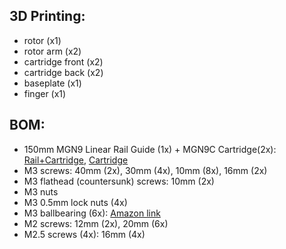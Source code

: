 ## 3D Printing:
- rotor (x1)
- rotor arm (x2)
- cartridge front (x2)
- cartridge back (x2)
- baseplate (x1)
- finger (x1)


## BOM:
- 150mm MGN9 Linear Rail Guide (1x) + MGN9C Cartridge(2x): [Rail+Cartridge](https://www.amazon.com/dp/B075CMRGY6?ref=ppx_yo2ov_dt_b_product_details&th=1), [Cartridge](https://www.amazon.com/dp/B085NSZD14?ref=ppx_yo2ov_dt_b_product_details&th=1)
- M3 screws: 40mm (2x), 30mm (4x), 10mm (8x), 16mm (2x)
- M3 flathead (countersunk) screws: 10mm (2x)
- M3 nuts
- M3 0.5mm lock nuts (4x)
- M3 ballbearing (6x): [Amazon link](https://www.amazon.com/dp/B075CMRGY6?ref=ppx_yo2ov_dt_b_product_details&th=1)
- M2 screws: 12mm (2x), 20mm (6x)
- M2.5 screws (4x): 16mm (4x)
